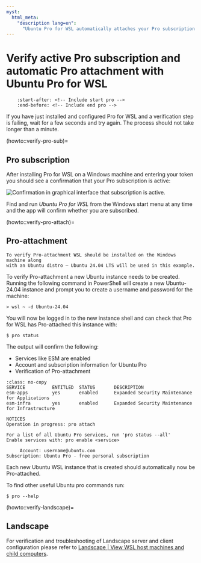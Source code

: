 ```yaml
---
myst:
  html_meta:
    "description lang=en":
      "Ubuntu Pro for WSL automatically attaches your Pro subscription to instances of Ubuntu on WSL. It's easy to confirm that your subscription is active and that instances are Pro-attaching."
---
```


# Verify active Pro subscription and automatic Pro attachment with Ubuntu Pro for WSL

```{include} ../includes/pro_content_notice.txt
    :start-after: <!-- Include start pro -->
    :end-before: <!-- Include end pro -->
```

If you have just installed and configured Pro for WSL and a verification step is failing,
wait for a few seconds and try again. The process should not take longer than a minute.

(howto::verify-pro-sub)=
## Pro subscription

After installing Pro for WSL on a Windows machine and entering your token you should see a confirmation that your Pro subscription is active:

![Confirmation in graphical interface that subscription is active.](../assets/status-complete.png)

Find and run _Ubuntu Pro for WSL_ from the Windows start menu at any time and the app will confirm whether you are subscribed.

(howto::verify-pro-attach)=
## Pro-attachment

```{note}
To verify Pro-attachment WSL should be installed on the Windows machine along
with an Ubuntu distro — Ubuntu 24.04 LTS will be used in this example.
```

To verify Pro-attachment a new Ubuntu instance needs to be created.
Running the following command in PowerShell will create a new Ubuntu-24.04 instance
and prompt you to create a username and password for the machine:

```{code-block} text
> wsl ~ -d Ubuntu-24.04
```

You will now be logged in to the new instance shell and can
check that Pro for WSL has Pro-attached this instance with:

```{code-block} text
$ pro status
```

The output will confirm the following:

- Services like ESM are enabled
- Account and subscription information for Ubuntu Pro
- Verification of Pro-attachment


```{code-block} text
:class: no-copy
SERVICE          ENTITLED  STATUS       DESCRIPTION
esm-apps         yes       enabled      Expanded Security Maintenance for Applications
esm-infra        yes       enabled      Expanded Security Maintenance for Infrastructure

NOTICES
Operation in progress: pro attach

For a list of all Ubuntu Pro services, run 'pro status --all'
Enable services with: pro enable <service>

     Account: username@ubuntu.com
Subscription: Ubuntu Pro - free personal subscription
```

Each new Ubuntu WSL instance that is created should automatically now be Pro-attached.

To find other useful Ubuntu pro commands run:

```{code-block} text
$ pro --help
```

(howto::verify-landscape)=
## Landscape

For verification and troubleshooting of Landscape server and client configuration please refer to
[Landscape | View WSL host machines and child computers](https://ubuntu.com/landscape/docs/perform-common-tasks-with-wsl-in-landscape/#view-wsl-host-machines-and-child-computers).

